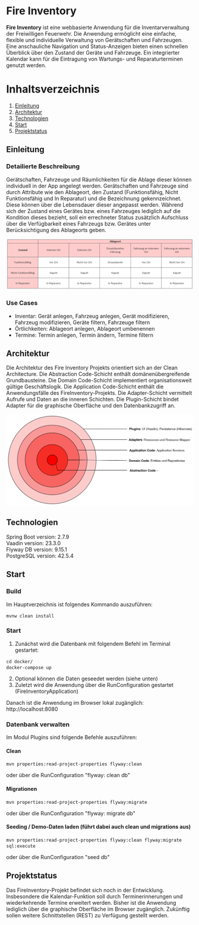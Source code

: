 # Fire Inventory
**Fire Inventory** ist eine webbasierte Anwendung für die Inventarverwaltung der Freiwilligen Feuerwehr.
Die Anwendung ermöglicht eine einfache, flexible und individuelle Verwaltung von Gerätschaften und Fahrzeugen.
Eine anschauliche Navigation und Status-Anzeigen bieten einen schnellen Überblick über den Zustand der Geräte und Fahrzeuge.
Ein integrierter Kalendar kann für die Eintragung von Wartungs- und Reparaturterminen genutzt werden.

# Inhaltsverzeichnis
1. [Einleitung](#Einleitung)
2. [Architektur](#Architektur)
3. [Technologien](#Technologien)
4. [Start](#Start)
5. [Projektstatus](#Projektstatus)

## Einleitung

### Detailierte Beschreibung
Gerätschaften, Fahrzeuge und Räumlichkeiten für die Ablage dieser können individuell in der App angelegt werden.
Gerätschaften und Fahrzeuge sind durch Attribute wie den Ablageort, den Zustand (Funktionsfähig, Nicht Funktionsfähig und In Reparatur) und die Bezeichnung gekennzeichnet.
Diese können über die Lebensdauer dieser angepasst werden. Während sich der Zustand eines Gerätes bzw. eines Fahrzeuges lediglich auf die Kondition dieses bezieht, soll ein
errechneter Status zusätzlich Aufschluss über die Verfügbarkeit eines Fahrzeugs bzw. Gerätes unter Berücksichtigung des Ablageorts geben.

<img src="./images/Statusermittlung.png" alt="Statusermittlung">

### Use Cases

<ul>
<li>Inventar: Gerät anlegen, Fahrzeug anlegen, Gerät modifizieren, Fahrzeug modifizieren, Geräte filtern, Fahrzeuge filtern <br>
<li>Örtlichkeiten: Ablageort anlegen, Ablageort umbenennen <br>
<li>Termine: Termin anlegen, Termin ändern, Termine filtern
</ul>

## Architektur
Die Architektur des Fire Inventory Projekts orientiert sich an der Clean Architecture.
Die Abstraction Code-Schicht enthält domänenübergreifende Grundbausteine. Die Domain Code-Schicht implementiert organisationsweit gültige Geschäftslogik. Die Application Code-Schicht enthält die Anwendungsfälle des FireInventory-Projekts.
Die Adapter-Schicht vermittelt Aufrufe und Daten an die inneren Schichten. Die Plugin-Schicht bindet Adapter für die graphische Oberfläche und den Datenbankzugriff an.

<img src="./images/Architektur.png" alt="Architektur">

## Technologien

Spring Boot version: 2.7.9 <br>
Vaadin version: 23.3.0 <br>
Flyway DB version: 9.15.1 <br>
PostgreSQL version: 42.5.4

## Start

### Build
Im Hauptverzeichnis ist folgendes Kommando auszuführen:
````
mvnw clean install
````

### Start
1. Zunächst wird die Datenbank mit folgendem Befehl im Terminal gestartet:
````
cd docker/
docker-compose up
````
2. Optional können die Daten geseedet werden (siehe unten)
3. Zuletzt wird die Anwendung über die RunConfiguration gestartet (FireInventoryApplication)

Danach ist die Anwendung im Browser lokal zugänglich: http://localhost:8080

### Datenbank verwalten
Im Modul Plugins sind folgende Befehle auszuführen:
#### Clean
````
mvn properties:read-project-properties flyway:clean
````
oder über die RunConfiguration "flyway: clean db"

#### Migrationen
````
mvn properties:read-project-properties flyway:migrate
````
oder über die RunConfiguration "flyway: migrate db"

#### Seeding / Demo-Daten laden (führt dabei auch clean und migrations aus)
````
mvn properties:read-project-properties flyway:clean flyway:migrate sql:execute
````
oder über die RunConfiguration "seed db"

## Projektstatus
Das FireInventory-Projekt befindet sich noch in der Entwicklung. Insbesondere die Kalendar-Funktion soll durch Terminerinnerungen und wiederkehrende Termine erweitert werden.
Bisher ist die Anwendung lediglich über die graphische Oberfläche im Browser zugänglich. Zukünftig sollen weitere Schnittstellen (REST) zu Verfügung gestellt werden.